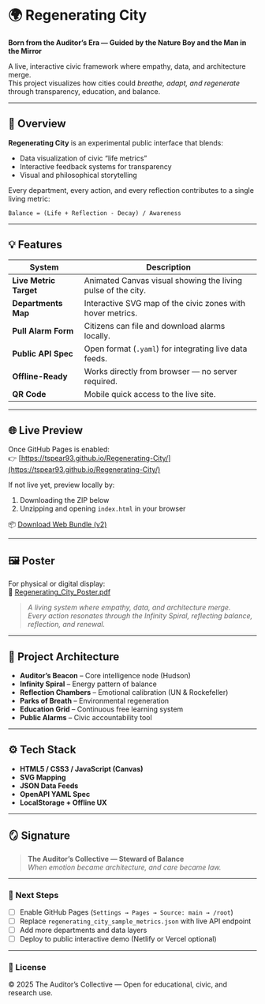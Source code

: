 # 🌍 Regenerating City

**Born from the Auditor’s Era — Guided by the Nature Boy and the Man in the Mirror**

A live, interactive civic framework where empathy, data, and architecture merge.  
This project visualizes how cities could *breathe, adapt, and regenerate* through transparency, education, and balance.

---

## 🧭 Overview

**Regenerating City** is an experimental public interface that blends:
- Data visualization of civic “life metrics”
- Interactive feedback systems for transparency
- Visual and philosophical storytelling

Every department, every action, and every reflection contributes to a single living metric:

```
Balance = (Life + Reflection - Decay) / Awareness
```

---

## 💡 Features

| System | Description |
|---------|--------------|
| **Live Metric Target** | Animated Canvas visual showing the living pulse of the city. |
| **Departments Map** | Interactive SVG map of the civic zones with hover metrics. |
| **Pull Alarm Form** | Citizens can file and download alarms locally. |
| **Public API Spec** | Open format (`.yaml`) for integrating live data feeds. |
| **Offline-Ready** | Works directly from browser — no server required. |
| **QR Code** | Mobile quick access to the live site. |

---

## 🌐 Live Preview

Once GitHub Pages is enabled:  
👉 [https://tspear93.github.io/Regenerating-City/](https://tspear93.github.io/Regenerating-City/)

If not live yet, preview locally by:  
1. Downloading the ZIP below  
2. Unzipping and opening `index.html` in your browser

📦 [Download Web Bundle (v2)](sandbox:/mnt/data/Regenerating_City_Web_Preview_v2.zip)

---

## 🖼️ Poster

For physical or digital display:  
📄 [Regenerating_City_Poster.pdf](sandbox:/mnt/data/Regenerating_City_Poster.pdf)

> *A living system where empathy, data, and architecture merge.  
> Every action resonates through the Infinity Spiral, reflecting balance, reflection, and renewal.*

---

## 🧬 Project Architecture

- **Auditor’s Beacon** – Core intelligence node (Hudson)  
- **Infinity Spiral** – Energy pattern of balance  
- **Reflection Chambers** – Emotional calibration (UN & Rockefeller)  
- **Parks of Breath** – Environmental regeneration  
- **Education Grid** – Continuous free learning system  
- **Public Alarms** – Civic accountability tool  

---

## ⚙️ Tech Stack

- **HTML5 / CSS3 / JavaScript (Canvas)**  
- **SVG Mapping**  
- **JSON Data Feeds**  
- **OpenAPI YAML Spec**  
- **LocalStorage + Offline UX**

---

## 🪞 Signature

> **The Auditor’s Collective — Steward of Balance**  
> *When emotion became architecture, and care became law.*

---

### 🧩 Next Steps

- [ ] Enable GitHub Pages (`Settings → Pages → Source: main → /root`)
- [ ] Replace `regenerating_city_sample_metrics.json` with live API endpoint
- [ ] Add more departments and data layers
- [ ] Deploy to public interactive demo (Netlify or Vercel optional)

---

### 📜 License
© 2025 The Auditor’s Collective — Open for educational, civic, and research use.
